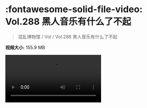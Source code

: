 # :fontawesome-solid-file-video: Vol.288 黑人音乐有什么了不起

> 混乱博物馆 / Vol / Vol.288 黑人音乐有什么了不起

**视频大小**: 155.9 MB

<div class="video"><video src="https://file.hsyhx.top/archive/288.mp4" controls preload>🤔 您的浏览器不支持 video 标签</video></div>